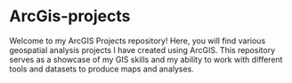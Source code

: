 # ArcGis-projects
Welcome to my ArcGIS Projects repository! Here, you will find various geospatial analysis projects I have created using ArcGIS. This repository serves as a showcase of my GIS skills and my ability to work with different tools and datasets to produce maps and analyses.
